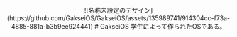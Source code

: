 <p align="center">
![名称未設定のデザイン](https://github.com/GakseiOS/GakseiOS/assets/135989741/914304cc-f73a-4885-881a-b3b9ee924441)
# GakseiOS
学生によって作られたOSである。
</p>
